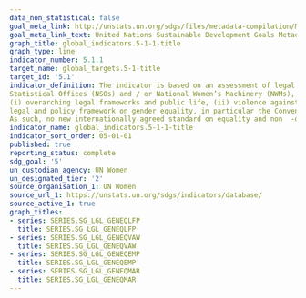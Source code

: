 ```yaml
---
data_non_statistical: false
goal_meta_link: http://unstats.un.org/sdgs/files/metadata-compilation/Metadata-Goal-5.pdf
goal_meta_link_text: United Nations Sustainable Development Goals Metadata (pdf 634kB)
graph_title: global_indicators.5-1-1-title
graph_type: line
indicator_number: 5.1.1
target_name: global_targets.5-1-title
target_id: '5.1'
indicator_definition: The indicator is based on an assessment of legal frameworks that promote, enforce and monitor gender equality. The assessment is carried out by national counterparts, including National
Statistical Offices (NSOs) and / or National Women’s Machinery (NWMs), and legal practitioners / researchers on gender equality, using a questionnaire comprising 42 yes / no questions under four areas of law
(i) overarching legal frameworks and public life, (ii) violence against women, (iii) employment and economic benefits, and (iv) marriage and family. The areas of law and questions are drawn from the international
legal and policy framework on gender equality, in particular the Convention on the Elimination of All Forms of Discrimination against Women (CEDAW), which has 189 States parties, and the Beijing Platform for Action.
As such, no new internationally agreed standard on equality and non  -discrimination on the basis of sex was needed.
indicator_name: global_indicators.5-1-1-title
indicator_sort_order: 05-01-01
published: true
reporting_status: complete
sdg_goal: '5'
un_custodian_agency: UN Women
un_designated_tier: '2'
source_organisation_1: UN Women
source_url_1: https://unstats.un.org/sdgs/indicators/database/
source_active_1: true
graph_titles:
- series: SERIES.SG_LGL_GENEQLFP
  title: SERIES.SG_LGL_GENEQLFP
- series: SERIES.SG_LGL_GENEQVAW
  title: SERIES.SG_LGL_GENEQVAW
- series: SERIES.SG_LGL_GENEQEMP
  title: SERIES.SG_LGL_GENEQEMP
- series: SERIES.SG_LGL_GENEQMAR
  title: SERIES.SG_LGL_GENEQMAR 
---
```

